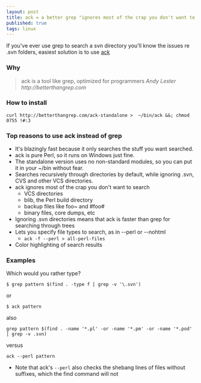 ```yaml
---
layout: post
title: ack = a better grep "ignores most of the crap you don't want to search"
published: true
tags: linux
---
```

If you've ever use grep to search a svn directory you'll know the issues re .svn folders, easiest solution is to use [ack](http://betterthangrep.com)

### Why
> ack is a tool like grep, optimized for programmers
_Andy Lester http://betterthangrep.com_


### How to install

``` shell
curl http://betterthangrep.com/ack-standalone >  ~/bin/ack &&; chmod 0755 !#:3
```

### Top reasons to use ack instead of grep


 * It's blazingly fast because it only searches the stuff you want searched.
 * ack is pure Perl, so it runs on Windows just fine.
 * The standalone version uses no non-standard modules, so you can put it in your ~/bin without fear.
 * Searches recursively through directories by default, while ignoring .svn, CVS and other VCS directories.
 * ack ignores most of the crap you don't want to search
   * VCS directories
   * blib, the Perl build directory
   * backup files like foo~ and #foo#
   * binary files, core dumps, etc
 * Ignoring .svn directories means that ack is faster than grep for searching through trees
 * Lets you specify file types to search, as in --perl or --nohtml
   * `ack -f --perl > all-perl-files`
 * Color highlighting of search results

### Examples

Which would you rather type?

``` shell
$ grep pattern $(find . -type f | grep -v '\.svn')
```

or

``` shell
$ ack pattern
```

also

``` shell
grep pattern $(find . -name '*.pl' -or -name '*.pm' -or -name '*.pod' | grep -v .svn)
```

versus

``` shell
ack --perl pattern
```

* Note that ack's `--perl` also checks the shebang lines of files without suffixes, which the find command will not
